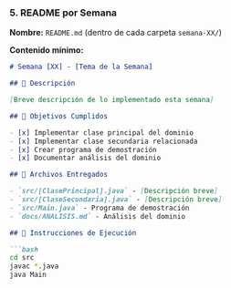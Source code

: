 
### 5. README por Semana

**Nombre:** `README.md` (dentro de cada carpeta `semana-XX/`)

**Contenido mínimo:**

```markdown
# Semana [XX] - [Tema de la Semana]

## 📝 Descripción

[Breve descripción de lo implementado esta semana]

## 🎯 Objetivos Cumplidos

- [x] Implementar clase principal del dominio
- [x] Implementar clase secundaria relacionada
- [x] Crear programa de demostración
- [x] Documentar análisis del dominio

## 📂 Archivos Entregados

- `src/[ClasePrincipal].java` - [Descripción breve]
- `src/[ClaseSecundaria].java` - [Descripción breve]
- `src/Main.java` - Programa de demostración
- `docs/ANALISIS.md` - Análisis del dominio

## 🚀 Instrucciones de Ejecución

```bash
cd src
javac *.java
java Main